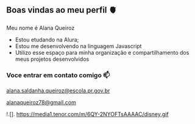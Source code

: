 ## Boas vindas ao meu perfil 🫀

Meu nome é Alana Queiroz 

- Estou etudando na Alura;
- Estou me desenvolvendo na linguagem Javascript
- Utilizo esse espaço para minha organização e compartilhamento dos meus projetos desenvolvidos

### Voce entrar em contato comigo 📫

alana.saldanha.queiroz@escola.pr.gov.br

alanaqueiroz78@gmail.com 

!.[]. https://media1.tenor.com/m/6QY-2NYOFTsAAAAC/disney.gif
